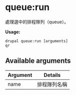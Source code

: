 # queue:run
處理選中的排程隊列（queue）。

**Usage:**
```
drupal queue:run [arguments]
qr
```

## Available arguments
Argument | Details
---------|-------------
name | 排程隊列名稱
